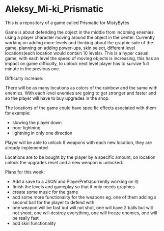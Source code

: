 # Aleksy_Mi-ki_Prismatic
This is a repository of a game called Prismatic for MistyBytes

Game is about defending the object in the middle from incoming enemies using a player character moving around the object in the center. Currently working on adding more 
levels and thinking about the graphic side of the game, planning on adding power-ups, skin select, different level locations(each location would contain 10 levels).
This is a hyper casual game, with each level the speed of moving objects is increasing, this has an impact on game difficulty, to unlock next level
player has to survive full minute in the previous one.

Difficulty increase:

There will be as many locations as colors of the rainbow and the same with enemies.
With each level enemies are going to get stronger and faster and so the player will have to buy upgrades in the shop.

The locations of the game could have specific effects asociated with them for example:
- slowing the player down
- poor lightning
- lightning in only one direction

Player will be able to unlock 6 weapons with each new location, they are already implemented

Locations are to be bought by the player by a specific amount, on location unlock the upgrades reset and a new weapon is unlocked.

Plans for this week:

- Add a save to a JSON and PlayerPrefs(currently working on it)
- finish the levels and gameplay so that it only needs graphics
- create some music for the game
- add some more functionality for the weapons eg. one of them adding a second ball for the player to defend with
- one weapon will be fast but will not shot, one will have 2 balls but will not shoot, one will destroy everything, one will freeze enemies, one will be really fast
- add skin functionality

